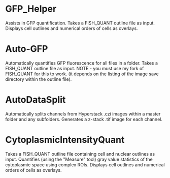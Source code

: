 # GFP_Helper
Assists in GFP quantification.
Takes a FISH_QUANT outline file as input.
Displays cell outlines and numerical orders of cells as overlays.

# Auto-GFP
Automatically quantifies GFP fluorescence for all files in a folder.
Takes a FISH_QUANT outline file as input.
NOTE - you must use my fork of FISH_QUANT for this to work.
(it depends on the listing of the image save directory within the outline file).

# AutoDataSplit
Automatically splits channels from Hyperstack .czi images within a master folder and any subfolders.
Generates a z-stack .tif image for each channel.

# CytoplasmicIntensityQuant
Takes a FISH_QUANT outline file containing cell and nuclear outlines as input.
Quantifies (using the "Measure" tool) gray value statistics of the cytoplasmic space using complex ROIs.
Displays cell outlines and numerical orders of cells as overlays.
